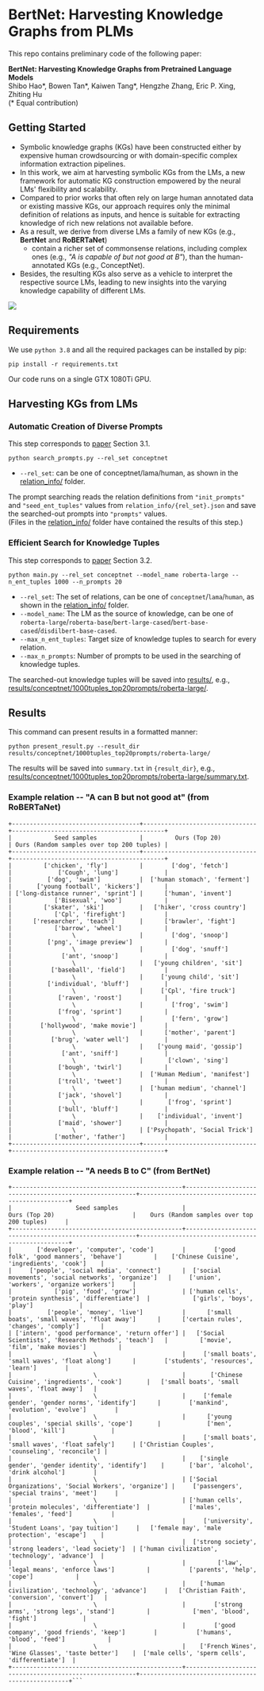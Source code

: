 # BertNet: Harvesting Knowledge Graphs from PLMs

This repo contains preliminary code of the following paper:

**BertNet: Harvesting Knowledge Graphs from Pretrained Language Models** \
Shibo Hao*, Bowen Tan*, Kaiwen Tang*, Hengzhe Zhang, Eric P. Xing, Zhiting Hu \
(* Equal contribution) 

## Getting Started
* Symbolic knowledge graphs (KGs) have been constructed either by expensive human crowdsourcing or with domain-specific complex information extraction pipelines.
* In this work, we aim at harvesting symbolic KGs from the LMs, a new framework for automatic KG construction empowered by the neural LMs' flexibility and scalability. 
* Compared to prior works that often rely on large human annotated data or existing massive KGs, our approach requires only the minimal definition of relations as inputs, and hence is suitable for extracting knowledge of rich new relations not available before. 
* As a result, we derive from diverse LMs a family of new KGs (e.g., **BertNet** and **RoBERTaNet**) 
  * contain a richer set of commonsense relations, including complex ones (e.g., *"A is capable of but not good at B"*), than the human-annotated KGs (e.g., ConceptNet). 
* Besides, the resulting KGs also serve as a vehicle to interpret the respective source LMs, leading to new insights into the varying knowledge capability of different LMs.


![](framework.png)

## Requirements
We use `python 3.8` and all the required packages can be installed by pip:
```
pip install -r requirements.txt
```
Our code runs on a single GTX 1080Ti GPU.

## Harvesting KGs from LMs

### Automatic Creation of Diverse Prompts
This step corresponds to [paper]() Section 3.1. 
```
python search_prompts.py --rel_set conceptnet
```
* `--rel_set`: can be one of conceptnet/lama/human, as shown in the [relation_info/](relation_info/) folder.

The prompt searching reads the relation definitions from `"init_prompts"` and `"seed_ent_tuples"` values from `relation_info/{rel_set}.json` and save the searched-out prompts into `"prompts"` values.\
(Files in the [relation_info/](relation_info/) folder have contained the results of this step.)

### Efficient Search for Knowledge Tuples
This step corresponds to [paper]() Section 3.2.
```
python main.py --rel_set conceptnet --model_name roberta-large --n_ent_tuples 1000 --n_prompts 20
```
* `--rel_set`: The set of relations, can be one of `conceptnet`/`lama`/`human`, as shown in the [relation_info/](relation_info/) folder.
* `--model_name`: The LM as the source of knowledge, can be one of `roberta-large`/`roberta-base`/`bert-large-cased`/`bert-base-cased`/`disdilbert-base-cased`.
* `--max_n_ent_tuples`: Target size of knowledge tuples to search for every relation.
* `--max_n_prompts`: Number of prompts to be used in the searching of knowledge tuples. 

The searched-out knowledge tuples will be saved into [results/](results/), e.g., [results/conceptnet/1000tuples_top20prompts/roberta-large/](results/conceptnet/1000tuples_top20prompts/roberta-large/).


## Results
This command can present results in a formatted manner:
```
python present_result.py --result_dir results/conceptnet/1000tuples_top20prompts/roberta-large/
```
The results will be saved into `summary.txt` in `{result_dir}`, e.g., [results/conceptnet/1000tuples_top20prompts/roberta-large/summary.txt](results/conceptnet/1000tuples_top20prompts/roberta-large/summary.txt).



### Example relation -- "A can B but not good at" (from RoBERTaNet)
```
+------------------------------------+--------------------------------+-------------------------------------------+
|            Seed samples            |         Ours (Top 20)          | Ours (Random samples over top 200 tuples) |
+------------------------------------+--------------------------------+-------------------------------------------+
|         ['chicken', 'fly']         |        ['dog', 'fetch']        |             ['Cough', 'lung']             |
|          ['dog', 'swim']           |  ['human stomach', 'ferment']  |       ['young football', 'kickers']       |
| ['long-distance runner', 'sprint'] |      ['human', 'invent']       |            ['Bisexual', 'woo']            |
|         ['skater', 'ski']          |   ['hiker', 'cross country']   |            ['Cpl', 'firefight']           |
|      ['researcher', 'teach']       |      ['brawler', 'fight']      |            ['barrow', 'wheel']            |
|                 \                  |        ['dog', 'snoop']        |          ['png', 'image preview']         |
|                 \                  |        ['dog', 'snuff']        |              ['ant', 'snoop']             |
|                 \                  |   ['young children', 'sit']    |           ['baseball', 'field']           |
|                 \                  |     ['young child', 'sit']     |          ['individual', 'bluff']          |
|                 \                  |     ['Cpl', 'fire truck']      |             ['raven', 'roost']            |
|                 \                  |        ['frog', 'swim']        |             ['frog', 'sprint']            |
|                 \                  |        ['fern', 'grow']        |        ['hollywood', 'make movie']        |
|                 \                  |      ['mother', 'parent']      |           ['brug', 'water well']          |
|                 \                  |    ['young maid', 'gossip']    |              ['ant', 'sniff']             |
|                 \                  |       ['clown', 'sing']        |             ['bough', 'twirl']            |
|                 \                  |  ['Human Medium', 'manifest']  |             ['troll', 'tweet']            |
|                 \                  |  ['human medium', 'channel']   |             ['jack', 'shovel']            |
|                 \                  |       ['frog', 'sprint']       |             ['bull', 'bluff']             |
|                 \                  |    ['individual', 'invent']    |             ['maid', 'shower']            |
|                 \                  | ['Psychopath', 'Social Trick'] |            ['mother', 'father']           |
+------------------------------------+--------------------------------+-------------------------------------------+
```

### Example relation -- "A needs B to C" (from BertNet)
```
+------------------------------------------------+--------------------------------------------------------+--------------------------------------------------+
|                  Seed samples                  |                     Ours (Top 20)                      |    Ours (Random samples over top 200 tuples)     |
+------------------------------------------------+--------------------------------------------------------+--------------------------------------------------+
|       ['developer', 'computer', 'code']        |        ['good folk', 'good manners', 'behave']         |    ['Chinese Cuisine', 'ingredients', 'cook']    |
|     ['people', 'social media', 'connect']      |  ['social movements', 'social networks', 'organize']   |     ['union', 'workers', 'organize workers']     |
|            ['pig', 'food', 'grow']             | ['human cells', 'protein synthesis', 'differentiate']  |            ['girls', 'boys', 'play']             |
|          ['people', 'money', 'live']           |      ['small boats', 'small waves', 'float away']      |      ['certain rules', 'changes', 'comply']      |
| ['intern', 'good performance', 'return offer'] |   ['Social Scientists', 'Research Methods', 'teach']   |         ['movie', 'film', 'make movies']         |
|                       \                        |     ['small boats', 'small waves', 'float along']      |        ['students', 'resources', 'learn']        |
|                       \                        |       ['Chinese Cuisine', 'ingredients', 'cook']       |   ['small boats', 'small waves', 'float away']   |
|                       \                        |     ['female gender', 'gender norms', 'identify']      |        ['mankind', 'evolution', 'evolve']        |
|                       \                        |      ['young couples', 'special skills', 'cope']       |             ['men', 'blood', 'kill']             |
|                       \                        |     ['small boats', 'small waves', 'float safely']     | ['Christian Couples', 'counseling', 'reconcile'] |
|                       \                        |    ['single gender', 'gender identity', 'identify']    |       ['bar', 'alcohol', 'drink alcohol']        |
|                       \                        | ['Social Organizations', 'Social Workers', 'organize'] |     ['passengers', 'special trains', 'meet']     |
|                       \                        | ['human cells', 'protein molecules', 'differentiate']  |           ['males', 'females', 'feed']           |
|                       \                        |     ['university', 'Student Loans', 'pay tuition']     |   ['female may', 'male protection', 'escape']    |
|                       \                        |  ['strong society', 'strong leaders', 'lead society']  | ['human civilization', 'technology', 'advance']  |
|                       \                        |         ['law', 'legal means', 'enforce laws']         |           ['parents', 'help', 'cope']            |
|                       \                        |    ['human civilization', 'technology', 'advance']     |   ['Christian Faith', 'conversion', 'convert']   |
|                       \                        |        ['strong arms', 'strong legs', 'stand']         |            ['men', 'blood', 'fight']             |
|                       \                        |        ['good company', 'good friends', 'keep']        |           ['humans', 'blood', 'feed']            |
|                       \                        |    ['French Wines', 'Wine Glasses', 'taste better']    |  ['male cells', 'sperm cells', 'differentiate']  |
+------------------------------------------------+--------------------------------------------------------+--------------------------------------------------+```